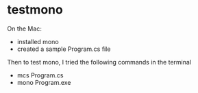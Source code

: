 # testmono

On the Mac:
- installed mono
- created a sample Program.cs file

Then to test mono, I tried the following commands in the terminal

- mcs Program.cs
- mono Program.exe